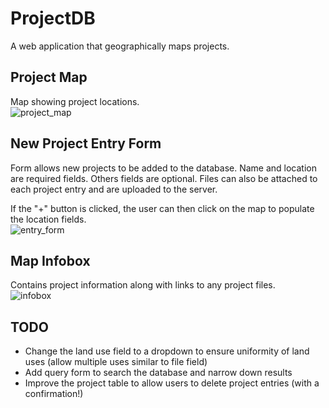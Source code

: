 # ProjectDB
A web application that geographically maps projects.

## Project Map
Map showing project locations. <br />
![project_map](https://user-images.githubusercontent.com/17422963/34682099-e56b76e4-f46b-11e7-80c6-2094b09611ae.JPG)

## New Project Entry Form
Form allows new projects to be added to the database.  Name and location are required fields.  Others fields are optional.  Files can also be attached to each project entry and are uploaded to the server. 

If the "+" button is clicked, the user can then click on the map to populate the location fields.<br />
![entry_form](https://user-images.githubusercontent.com/17422963/34682098-e55cd684-f46b-11e7-96a9-313c215e1b76.JPG)

## Map Infobox
Contains project information along with links to any project files. <br />
![infobox](https://user-images.githubusercontent.com/17422963/34682104-e7f84cfc-f46b-11e7-9ad4-8822ca6cd02c.JPG)

## TODO
- Change the land use field to a dropdown to ensure uniformity of land uses (allow multiple uses similar to file field) 
- Add query form to search the database and narrow down results
- Improve the project table to allow users to delete project entries (with a confirmation!)
